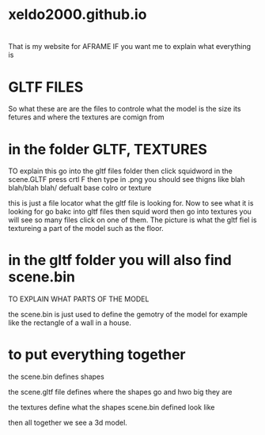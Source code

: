 # xeldo2000.github.io

# 
That is my website for AFRAME
IF you want me to explain what everything is



# GLTF FILES

So what these are are the files to controle what the model is the size its fetures and where the textures are comign from

# in the folder GLTF, TEXTURES

TO explain this
go into the gltf files folder
then click squidword
in the scene.GLTF press crtl F then type in .png you should see thigns like blah blah/blah blah/ defualt base colro or texture

this is just a file locator what the gltf file is looking for. Now to see what it is looking for go bakc into gltf files then squid word then go into textures you will see so many files click on one of them. The picture is what the gltf fiel is textureing a part of the model such as the floor.

# in the gltf folder you will also find scene.bin

TO EXPLAIN WHAT PARTS OF THE MODEL

the scene.bin is just used to define the gemotry of the model for example like the rectangle of a wall in a house.
 
# to put everything together

the scene.bin defines shapes

the scene.gltf file defines where the shapes go and hwo big they are

the textures define what the shapes scene.bin defined look like

then all together we see a 3d model.

